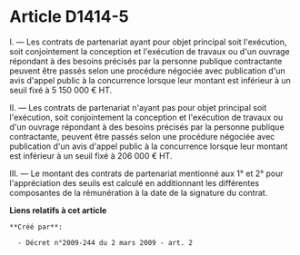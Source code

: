 # Article D1414-5

I. ― Les contrats de partenariat ayant pour objet principal soit l'exécution,  soit conjointement la conception et
l'exécution de travaux ou d'un ouvrage  répondant à des besoins précisés par la personne publique contractante peuvent  être
passés selon une procédure négociée avec publication d'un avis d'appel  public à la concurrence lorsque leur montant est
inférieur à un seuil fixé à 5  150 000 € HT. 

II. ― Les contrats de partenariat n'ayant pas  pour objet principal soit l'exécution, soit conjointement la conception et
l'exécution de travaux ou d'un ouvrage répondant à des besoins précisés par la  personne publique contractante, peuvent être
passés selon une procédure négociée  avec publication d'un avis d'appel public à la concurrence lorsque leur montant  est
inférieur à un seuil fixé à 206 000 € HT. 

III. ― Le  montant des contrats de partenariat mentionné aux 1° et 2° pour l'appréciation  des seuils est calculé en
additionnant les différentes composantes de la  rémunération à la date de la signature du contrat.

**Liens relatifs à cet article**

	**Créé par**:

	  - Décret n°2009-244 du 2 mars 2009 - art. 2

